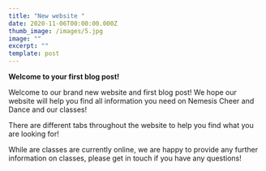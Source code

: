 ```yaml
---
title: "New website "
date: 2020-11-06T00:00:00.000Z
thumb_image: /images/5.jpg
image: ""
excerpt: ""
template: post
---
```

**Welcome to your first blog post!**

Welcome to our brand new website and first blog post! We hope our website will help you find all information you need on Nemesis Cheer and Dance and our classes! 

There are different tabs throughout the website to help you find what you are looking for! 

While are classes are currently online, we are happy to provide any further information on classes, please get in touch if you have any questions!